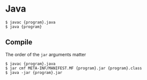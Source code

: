 # Java

```
$ javac {program}.java
$ java {program}
```

## Compile

The order of the `jar` arguments matter
```
$ javac {program}.java
$ jar cmf META-INF/MANIFEST.MF {program}.jar {program}.class
$ java -jar {program}.jar
```

